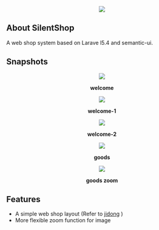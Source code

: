 <p align="center"><img src="http://img2.ph.126.net/CC4vDpWZCqCuGZbwcatihg==/6632089212004586807.png"></p>

## About SilentShop

A web shop system based on Larave
l5.4 and semantic-ui.

## Snapshots

<p align="center"><img src="http://img2.ph.126.net/6tlpYwG42mQQjQNkveKLJQ==/6632577395164644029.png"></p>
<p align="center"><b>welcome</b></p>
<p align="center"><img src="http://img2.ph.126.net/EdUGGitSn3oKt5B61D-7dw==/6632240944605923186.png"></p>
<p align="center"><b>welcome-1</b></p>
<p align="center"><img src="http://img2.ph.126.net/DXgIefBo8KfdzgOKBKogRg==/6631969365237158612.png"></p>
<p align="center"><b>welcome-2</b></p>
<p align="center"><img src="http://img1.ph.126.net/q7rUirLLUNGJYVft_4FdGQ==/6631874807237167132.png"></p>
<p align="center"><b>goods</b></p>
<p align="center"><img src="http://img0.ph.126.net/cGSjx5h-Et_bPJxQqKikqw==/6632236546559412072.png"></p>
<p align="center"><b>goods zoom</b></p>

## Features

 - A simple web shop layout (Refer to [jidong](https://www.jd.com/?cu=true&utm_source=baidu-pinzhuan&utm_medium=cpc&utm_campaign=t_288551095_baidupinzhuan&utm_term=0f3d30c8dba7459bb52f2eb5eba8ac7d_0_0df0ab6f9cff4818939729ce67a87566) )
 - More flexible zoom function for image
 